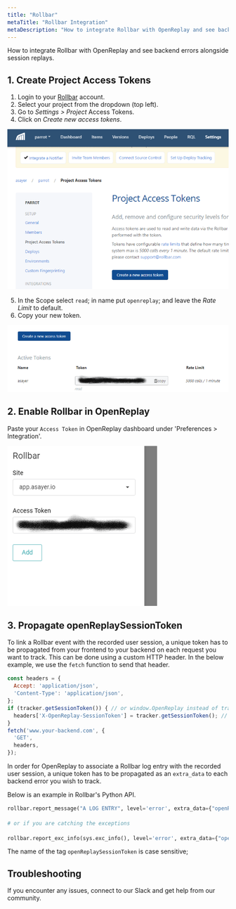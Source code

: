 ```yaml
---
title: "Rollbar"
metaTitle: "Rollbar Integration"
metaDescription: "How to integrate Rollbar with OpenReplay and see backend errors alongside session replays."
---
```


How to integrate Rollbar with OpenReplay and see backend errors alongside session replays.

## 1. Create Project Access Tokens

1. Login to your [Rollbar](https://rollbar.com) account.
2. Select your project from the dropdown (top left).
3. Go to *Settings > Project* Access Tokens.
4. Click on *Create new access tokens*.

![Rollbar Project Access Tokens](../static/rollbar-1.png#center)

5. In the Scope select `read`; in name put `openreplay`; and leave the *Rate Limit* to default.
6. Copy your new token.

![Rollbar Active Token](../static/rollbar-2.png#center)

## 2. Enable Rollbar in OpenReplay

Paste your `Access Token` in OpenReplay dashboard under 'Preferences > Integration'.

![Rollbar Integration in OpenReplay](../static/rollbar-3.png#center)


## 3. Propagate openReplaySessionToken

To link a Rollbar event with the recorded user session, a unique token has to be propagated from your frontend to your backend on each request you want to track. This can be done using a custom HTTP header. In the below example, we use the `fetch` function to send that header.

```javascript
const headers = {
  Accept: 'application/json',
  'Content-Type': 'application/json',
};
if (tracker.getSessionToken()) { // or window.OpenReplay instead of tracker if you're using the snippet
  headers['X-OpenReplay-SessionToken'] = tracker.getSessionToken(); // Inject openReplaySessionToken
}
fetch('www.your-backend.com', {
  'GET',
  headers,
});
```

In order for OpenReplay to associate a Rollbar log entry with the recorded user session, a unique token has to be propagated as an `extra_data` to each backend error you wish to track.

Below is an example in Rollbar's Python API.

```Python
rollbar.report_message("A LOG ENTRY", level='error', extra_data={"openReplaySessionToken": OPENREPLAY_SESSION_TOKEN})

# or if you are catching the exceptions

rollbar.report_exc_info(sys.exc_info(), level='error', extra_data={"openReplaySessionToken": str(OPENREPLAY_SESSION_TOKEN)})
```

The name of the tag `openReplaySessionToken` is case sensitive;

## Troubleshooting

If you encounter any issues, connect to our Slack and get help from our community.
